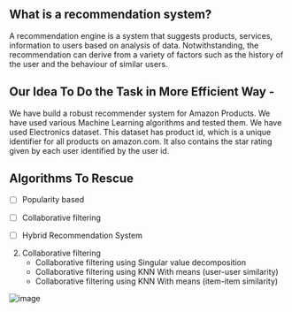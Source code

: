 ## What is a recommendation system?

A recommendation engine is a system that suggests products, services, information to users based on analysis of data. 
Notwithstanding, the recommendation can derive from a variety of factors such as the history of the user and the behaviour of similar users.

## Our Idea To Do the Task in More Efficient Way -

We have build a robust recommender system for Amazon Products. 
We have used various Machine Learning algorithms and tested them. We have used Electronics dataset. 
This dataset has product id, which is a unique identifier for all products on amazon.com. It also contains the star rating given by each user identified by the user id.

## Algorithms To Rescue

- [ ] Popularity based
- [ ] Collaborative filtering 
- [ ] Hybrid Recommendation System


2. Collaborative filtering
   - Collaborative filtering using Singular value decomposition
    - Collaborative filtering using KNN With means (user-user similarity)
     - Collaborative filtering using KNN With means (item-item similarity)
     
     
![image](https://user-images.githubusercontent.com/34812655/115670709-916a7c80-a2fe-11eb-8375-b5da7f7e0ecf.png)




